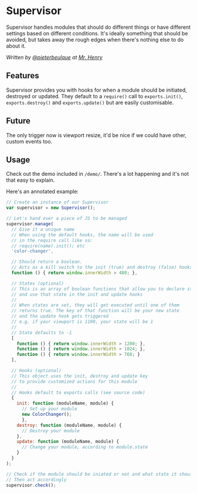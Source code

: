 # Supervisor

Supervisor handles modules that should do different things or have different settings based on different conditions.
It's ideally something that should be avoided, but takes away the rough edges when there's nothing else to do about it.

*Written by [@pieterbeulque](http://github.com/pieterbeulque) at [Mr. Henry](http://github.com/mrhenry)*

## Features

Supervisor provides you with hooks for when a module should be initiated, destroyed or updated.
They default to a `require()` call to `exports.init()`, `exports.destroy()` and `exports.update()` but are easily customisable.

## Future

The only trigger now is viewport resize, it'd be nice if we could have other, custom events too.

## Usage

Check out the demo included in `/demo/`. There's a lot happening and it's not that easy to explain.

Here's an annotated example:

```js
// Create an instance of our Supervisor
var supervisor = new Supervisor();

// Let's hand over a piece of JS to be managed
supervisor.manage(
  // Give it a unique name
  // When using the default hooks, the name will be used
  // in the require call like so:
  // require(name).init(); etc
  'color-changer',

  // Should return a boolean.
  // Acts as a kill switch to the init (true) and destroy (false) hooks
  function () { return window.innerWidth > 480; },

  // States (optional)
  // This is an array of boolean functions that allow you to declare state
  // and use that state in the init and update hooks
  //
  // When states are set, they will get executed until one of them
  // returns true. The key of that function will be your new state
  // and the update hook gets triggered
  // e.g. if your viewport is 1100, your state will be 1
  //
  // State defaults to -1
  [
    function () { return window.innerWidth > 1280; },
    function () { return window.innerWidth > 1024; },
    function () { return window.innerWidth > 768; }
  ],

  // Hooks (optional)
  // This object uses the init, destroy and update key
  // to provide customized actions for this module
  //
  // Hooks default to exports calls (see source code)
  {
    init: function (moduleName, module) {
      // Set up your module
      new ColorChanger();
      },
    destroy: function (moduleName, module) {
      // Destroy your module
    },
    update: function (moduleName, module) {
      // Change your module, according to module.state
    }
  }
);

// Check if the module should be iniated or not and what state it should be in
// Then act accordingly
supervisor.check();
```
